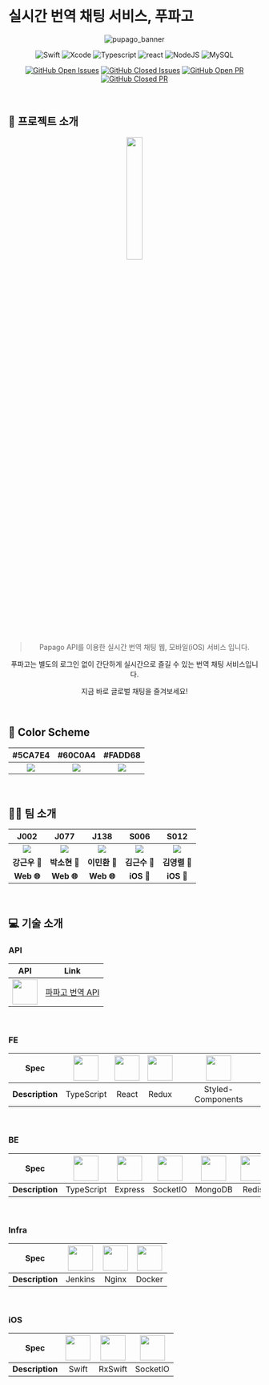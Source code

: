 # 실시간 번역 채팅 서비스, 푸파고

<div align="center">

![pupago_banner](https://user-images.githubusercontent.com/38778829/99610310-e99e0980-2a54-11eb-9ecf-a928d5a836f7.jpg)
</br>

![Swift](https://img.shields.io/badge/swift-v5.x-orange?logo=swift)
![Xcode](https://img.shields.io/badge/xcode-v12.x-blue?logo=xcode)
![Typescript](https://img.shields.io/badge/typescript-v4.0.2-yellow?logo=typescript)
![react](https://img.shields.io/badge/react-16.13-1cf?logo=react)
![NodeJS](https://img.shields.io/badge/node.js-v12.18.3-green?logo=node.js)
![MySQL](https://img.shields.io/badge/mysql-v5.7.32-blue?logo=mysql)

[![GitHub Open Issues](https://img.shields.io/github/issues-raw/boostcamp-2020/Project02-A-RealTime-Translation-Messenger?color=green)](https://github.com/boostcamp-2020/Project02-A-RealTime-Translation-Messenger/issues)
[![GitHub Closed Issues](https://img.shields.io/github/issues-closed-raw/boostcamp-2020/Project02-A-RealTime-Translation-Messenger?color=red)](https://github.com/boostcamp-2020/Project02-A-RealTime-Translation-Messenger/issues)
[![GitHub Open PR](https://img.shields.io/github/issues-pr-raw/boostcamp-2020/Project02-A-RealTime-Translation-Messenger?color=green)](https://github.com/boostcamp-2020/Project02-A-RealTime-Translation-Messenger/issues)
[![GitHub Closed PR](https://img.shields.io/github/issues-pr-closed-raw/boostcamp-2020/Project02-A-RealTime-Translation-Messenger?color=red)](https://github.com/boostcamp-2020/Project02-A-RealTime-Translation-Messenger/issues)

</div align="center">

</br>


## 📌 프로젝트 소개

<div align="center">
<img width="25%" src="https://i.imgur.com/AXo1AoR.png">

</div>
</br>

<div align="center">

> Papago API를 이용한 실시간 번역 채팅 웹, 모바일(iOS) 서비스 입니다.

푸파고는 별도의 로그인 없이 간단하게 실시간으로 즐길 수 있는 번역 채팅 서비스입니다.

지금 바로 글로벌 채팅을 즐겨보세요!

</div>

</br>

## 🎨 Color Scheme
|#5CA7E4|#60C0A4|#FADD68|
| :--: | :--: | :--: |
|![](https://i.imgur.com/F0kjHIW.jpg)|![](https://i.imgur.com/VJ4ezUK.jpg)|![](https://i.imgur.com/AkApNNT.jpg)|

</br>

## 👨‍🍳 팀 소개
|J002 |J077 | J138 | S006 | S012|
| :--:| :--:|  :--:  | :--:  | :--:  |
| ![](https://i.imgur.com/zmCKLZz.jpg) | ![](https://i.imgur.com/L6YXjBe.jpg)| ![](https://i.imgur.com/r0KdRs2.jpg) |   ![](https://i.imgur.com/cucP2S4.jpg) | ![](https://i.imgur.com/tX8mqPg.jpg) |
| **강근우 🧇** | **박소현 🥐** | **이민환 🌭** | **김근수 🍩** | **김영렬 🥯** |
|**Web 🌐**|**Web 🌐**|**Web 🌐**|**iOS 🍎**|**iOS 🍎**|

</br>

## 💻 기술 소개

### API
| API | Link |
| :--: | :--: |
| <img width= 50 src="https://i.imgur.com/2pLrZzB.png"> | [파파고 번역 API](https://www.ncloud.com/product/aiService/papagoNmt) |

</br>

### FE

| Spec | <img width= 50 src="https://noticon-static.tammolo.com/dgggcrkxq/image/upload/v1566913457/noticon/eh4d0dnic4n1neth3fui.png"> | <img width= 50 src="https://noticon-static.tammolo.com/dgggcrkxq/image/upload/v1566557331/noticon/d5hqar2idkoefh6fjtpu.png"> | <img width= 50 src="https://noticon-static.tammolo.com/dgggcrkxq/image/upload/v1567749614/noticon/zgdaxpaif5ojeduonygb.png"> | <img width= 50 src="https://noticon-static.tammolo.com/dgggcrkxq/image/upload/v1568851518/noticon/lwj3hr9v1yoheimtwc1w.png"> |
| :--: | :--: | :--: | :--: | :--: |
| **Description** | TypeScript | React | Redux | Styled-Components |

</br>

### BE

| Spec | <img width= 50 src="https://noticon-static.tammolo.com/dgggcrkxq/image/upload/v1566913457/noticon/eh4d0dnic4n1neth3fui.png"> | <img width= 50 src="https://noticon-static.tammolo.com/dgggcrkxq/image/upload/v1597622806/noticon/avedhz3pvaij65k3ztar.png"> | <img width= 50 src="https://i.imgur.com/pfnOdTD.png"> | <img width= 50 src="https://noticon-static.tammolo.com/dgggcrkxq/image/upload/v1581824691/noticon/hmvqgvug8zl7etwmabuq.png"> | <img width= 50 src="https://noticon-static.tammolo.com/dgggcrkxq/image/upload/v1566913679/noticon/xlnsjihvjxllech0hawu.png"> |
| :--: | :--: | :--: | :--: | :--: | :--: |
| **Description** | TypeScript | Express | SocketIO | MongoDB | Redis |

</br>

### Infra
| Spec | <img width= 50 src="https://noticon-static.tammolo.com/dgggcrkxq/image/upload/v1566778391/noticon/l0uiouhpeiq31huqu7ft.jpg"> | <img width= 50 src="https://noticon-static.tammolo.com/dgggcrkxq/image/upload/v1566798146/noticon/lku5cppzh8r7awwsmmko.png"> | <img width= 50 src="https://noticon-static.tammolo.com/dgggcrkxq/image/upload/v1568175385/noticon/iodu1jssf0kwe4oie2dt.png">|
| :--: | :--: | :--: | :--: |
| **Description** | Jenkins | Nginx | Docker |

<br/>

### iOS

| Spec | <img width= 50 src="https://i.imgur.com/zrqZoFO.png"> | <img width= 50 src="https://i.imgur.com/XmtgSnK.png"> | <img width= 50  src="https://i.imgur.com/pfnOdTD.png"> 
| :--: | :--: | :--: | :--: |
| **Description** | Swift | RxSwift | SocketIO | 

